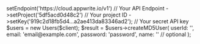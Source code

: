 <?php

use Getapp\Client;
use Getapp\Services\Users;

$client = (new Client())
    ->setEndpoint('https://cloud.appwrite.io/v1') // Your API Endpoint
    ->setProject('5df5acd0d48c2') // Your project ID
    ->setKey('919c2d18fb5d4...a2ae413da83346ad2'); // Your secret API key

$users = new Users($client);

$result = $users->createMD5User(
    userId: '<USER_ID>',
    email: 'email@example.com',
    password: 'password',
    name: '<NAME>' // optional
);